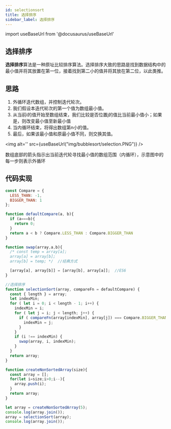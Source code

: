 ```yaml
---
id: selectionsort
title: 选择排序
sidebar_label: 选择排序
---
```


import useBaseUrl from '@docusaurus/useBaseUrl'

## 选择排序
**选择排序**算法是一种原址比较排序算法。选择排序大致的思路是找到数据结构中的最小值并将其放置在第一位，接着找到第二小的值并将其放在第二位，以此类推。

## 思路
1. 外循环迭代数组，并控制迭代轮次。
2. 我们假设本迭代轮次的第一个值为数组最小值。
3. 从当前i的值开始至数组结束，我们比较是否位置j的值比当前最小值小；如果是，则改变最小值至新最小值
4. 当内循环结束，将得出数组第n小的值。
5. 最后，如果该最小值和原最小值不同，则交换其值。

<img alt='' src={useBaseUrl("img/bubblesort/selection.PNG")} />

数组底部的箭头指示出当前迭代轮寻找最小值的数组范围（内循环），示意图中的每一步则表示外循环

## 代码实现
```javascript
const Compare = {
  LESS_THAN: -1,
  BIGGER_THAN: 1
};

function defaultCompare(a, b){
  if (a===b){
    return 0;
  }
  return a < b ? Compare.LESS_THAN : Compare.BIGGER_THAN
}

function swap(array,a,b){
  /* const temp = array[a];
  array[a] = array[b];
  array[b] = temp; */  //经典方式

  [array[a], array[b]] = [array[b], array[a]];  //ES6
}

//选择排序
function selectionSort(array, compareFn = defaultCompare) {
  const { length } = array;
  let indexMin;
  for ( let i = 0; i < length - 1; i++) {
    indexMin = i;
    for ( let j = i; j < length; j++) {
      if ( compareFn(array[indexMin], array[j]) === Compare.BIGGER_THAN) {
        indexMin = j;
      }
    }
    if (i !== indexMin) {
      swap(array, i, indexMin);
    }
  }
  return array;
}

function createNonSortedArray(size){
  const array = [];
  for(let i=size;i>0;i--){
    array.push(i);
  }
  return array;
}

let array = createNonSortedArray(5);
console.log(array.join());
array = selectionSort(array);
console.log(array.join());


```

